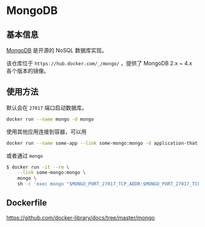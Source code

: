 # MongoDB

## 基本信息

[MongoDB](https://en.wikipedia.org/wiki/MongoDB) 是开源的 NoSQL 数据库实现。

该仓库位于 `https://hub.docker.com/_/mongo/` ，提供了 MongoDB 2.x ~ 4.x 各个版本的镜像。

## 使用方法

默认会在 `27017` 端口启动数据库。

```bash
docker run --name mongo -d mongo
```

使用其他应用连接到容器，可以用

```bash
docker run --name some-app --link some-mongo:mongo -d application-that-uses-mongo
```

或者通过 `mongo`

```bash
$ docker run -it --rm \
    --link some-mongo:mongo \
    mongo \
    sh -c 'exec mongo "$MONGO_PORT_27017_TCP_ADDR:$MONGO_PORT_27017_TCP_PORT/test"'
```

## Dockerfile

<https://github.com/docker-library/docs/tree/master/mongo>
